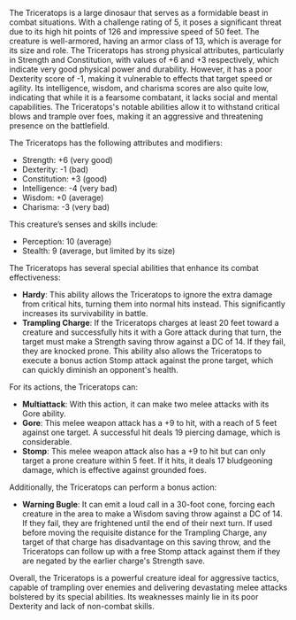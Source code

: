 The Triceratops is a large dinosaur that serves as a formidable beast in combat situations. With a challenge rating of 5, it poses a significant threat due to its high hit points of 126 and impressive speed of 50 feet. The creature is well-armored, having an armor class of 13, which is average for its size and role. The Triceratops has strong physical attributes, particularly in Strength and Constitution, with values of +6 and +3 respectively, which indicate very good physical power and durability. However, it has a poor Dexterity score of -1, making it vulnerable to effects that target speed or agility. Its intelligence, wisdom, and charisma scores are also quite low, indicating that while it is a fearsome combatant, it lacks social and mental capabilities. The Triceratops's notable abilities allow it to withstand critical blows and trample over foes, making it an aggressive and threatening presence on the battlefield.

The Triceratops has the following attributes and modifiers: 
- Strength: +6 (very good)
- Dexterity: -1 (bad)
- Constitution: +3 (good)
- Intelligence: -4 (very bad)
- Wisdom: +0 (average)
- Charisma: -3 (very bad)

This creature’s senses and skills include:
- Perception: 10 (average)
- Stealth: 9 (average, but limited by its size)

The Triceratops has several special abilities that enhance its combat effectiveness:
- **Hardy**: This ability allows the Triceratops to ignore the extra damage from critical hits, turning them into normal hits instead. This significantly increases its survivability in battle.
- **Trampling Charge**: If the Triceratops charges at least 20 feet toward a creature and successfully hits it with a Gore attack during that turn, the target must make a Strength saving throw against a DC of 14. If they fail, they are knocked prone. This ability also allows the Triceratops to execute a bonus action Stomp attack against the prone target, which can quickly diminish an opponent's health.

For its actions, the Triceratops can:
- **Multiattack**: With this action, it can make two melee attacks with its Gore ability.
- **Gore**: This melee weapon attack has a +9 to hit, with a reach of 5 feet against one target. A successful hit deals 19 piercing damage, which is considerable.
- **Stomp**: This melee weapon attack also has a +9 to hit but can only target a prone creature within 5 feet. If it hits, it deals 17 bludgeoning damage, which is effective against grounded foes.

Additionally, the Triceratops can perform a bonus action:
- **Warning Bugle**: It can emit a loud call in a 30-foot cone, forcing each creature in the area to make a Wisdom saving throw against a DC of 14. If they fail, they are frightened until the end of their next turn. If used before moving the requisite distance for the Trampling Charge, any target of that charge has disadvantage on this saving throw, and the Triceratops can follow up with a free Stomp attack against them if they are negated by the earlier charge's Strength save.

Overall, the Triceratops is a powerful creature ideal for aggressive tactics, capable of trampling over enemies and delivering devastating melee attacks bolstered by its special abilities. Its weaknesses mainly lie in its poor Dexterity and lack of non-combat skills.